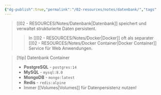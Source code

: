 ```yaml
---
{"dg-publish":true,"permalink":"/02-resources/notes/datenbank/","tags":["informatik/datenbank/grundlagen","informatik/virtualisierung/docker/services"],"noteIcon":"","updated":"2025-09-10T16:40:26.807+02:00"}
---
```



>[[02 - RESOURCES/Notes/Datenbank\|Datenbank]] speichert und verwaltet strukturierte Daten persistent.
>>In [[02 - RESOURCES/Notes/Docker\|Docker]] oft als separater [[02 - RESOURCES/Notes/Docker Container\|Docker Container]] Service für Web Anwendungen.

>[!tip] Datenbank Container
>- **PostgreSQL** - `postgres:14`
>- **MySQL** - `mysql:8.0`
>- **MongoDB** - `mongo:latest`  
>- **Redis** - `redis:alpine`
>- Immer [[Volumes\|Volumes]] für Datenpersistenz nutzen!